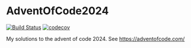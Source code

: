# AdventOfCode2024

[![Build Status](https://github.com/jfhbuist/AdventOfCode2024.jl/actions/workflows/CI.yml/badge.svg?branch=main)](https://github.com/jfhbuist/AdventOfCode2024.jl/actions/workflows/CI.yml?query=branch%3Amain)
[![codecov](https://codecov.io/gh/jfhbuist/AdventOfCode2024.jl/graph/badge.svg?token=qCNODQ3T6E)](https://codecov.io/gh/jfhbuist/AdventOfCode2024.jl)

My solutions to the advent of code 2024. 
See https://adventofcode.com/
